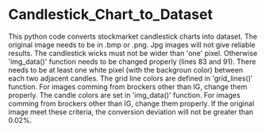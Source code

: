 # Candlestick_Chart_to_Dataset
This python code converts stockmarket candlestick charts into dataset.
The original image needs to be in .bmp or .png. Jpg images will not give reliable results.
The candlestick wicks must not be wider than 'one' pixel. Otherwise 'img_data()' function needs to be changed properly (lines 83 and 91).
There needs to be at least one white pixel (with the backgroun color) between each two adjacent candles.
The grid line colors are defined in 'grid_lines()' function. For images comming from brockers other than IG, change them properly.
The candle colors are set in 'img_data()' function. For images comming from brockers other than IG, change them properly.
If the original image meet these criteria, the conversion deviation will not be greater than 0.02%.
